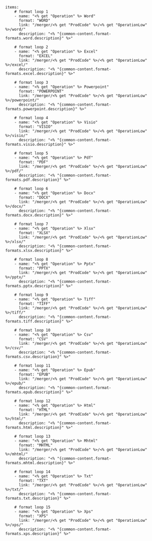     items: 
        # format loop 1
        - name: "<% get "Operation" %> Word"
          format: "WORD"
          link: "/merger/<% get "ProdCode" %>/<% get "OperationLow" %>/word/"
          description: "<% "{common-content.format-formats.word.description}" %>"

        # format loop 2
        - name: "<% get "Operation" %> Excel"
          format: "EXCEL"
          link: "/merger/<% get "ProdCode" %>/<% get "OperationLow" %>/excel/"
          description: "<% "{common-content.format-formats.excel.description}" %>"

        # format loop 3
        - name: "<% get "Operation" %> Powerpoint"
          format: "POWERPOINT"
          link: "/merger/<% get "ProdCode" %>/<% get "OperationLow" %>/powerpoint/"
          description: "<% "{common-content.format-formats.powerpoint.description}" %>"

        # format loop 4
        - name: "<% get "Operation" %> Visio"
          format: "VISIO"
          link: "/merger/<% get "ProdCode" %>/<% get "OperationLow" %>/visio/"
          description: "<% "{common-content.format-formats.visio.description}" %>"
          
        # format loop 5
        - name: "<% get "Operation" %> Pdf"
          format: "PDF"
          link: "/merger/<% get "ProdCode" %>/<% get "OperationLow" %>/pdf/"
          description: "<% "{common-content.format-formats.pdf.description}" %>"

        # format loop 6
        - name: "<% get "Operation" %> Docx"
          format: "DOCX"
          link: "/merger/<% get "ProdCode" %>/<% get "OperationLow" %>/docx/"
          description: "<% "{common-content.format-formats.docx.description}" %>"

        # format loop 7
        - name: "<% get "Operation" %> Xlsx"
          format: "XLSX"
          link: "/merger/<% get "ProdCode" %>/<% get "OperationLow" %>/xlsx/"
          description: "<% "{common-content.format-formats.xlsx.description}" %>"

        # format loop 8
        - name: "<% get "Operation" %> Pptx"
          format: "PPTX"
          link: "/merger/<% get "ProdCode" %>/<% get "OperationLow" %>/pptx/"
          description: "<% "{common-content.format-formats.pptx.description}" %>"

        # format loop 9
        - name: "<% get "Operation" %> Tiff"
          format: "TIFF"
          link: "/merger/<% get "ProdCode" %>/<% get "OperationLow" %>/tiff/"
          description: "<% "{common-content.format-formats.tiff.description}" %>"

        # format loop 10
        - name: "<% get "Operation" %> Csv"
          format: "CSV"
          link: "/merger/<% get "ProdCode" %>/<% get "OperationLow" %>/csv/"
          description: "<% "{common-content.format-formats.csv.description}" %>"

        # format loop 11
        - name: "<% get "Operation" %> Epub"
          format: "EPUB"
          link: "/merger/<% get "ProdCode" %>/<% get "OperationLow" %>/epub/"
          description: "<% "{common-content.format-formats.epub.description}" %>"

        # format loop 12
        - name: "<% get "Operation" %> Html"
          format: "HTML"
          link: "/merger/<% get "ProdCode" %>/<% get "OperationLow" %>/html/"
          description: "<% "{common-content.format-formats.html.description}" %>"

        # format loop 13
        - name: "<% get "Operation" %> Mhtml"
          format: "MHTML"
          link: "/merger/<% get "ProdCode" %>/<% get "OperationLow" %>/mhtml/"
          description: "<% "{common-content.format-formats.mhtml.description}" %>"

        # format loop 14
        - name: "<% get "Operation" %> Txt"
          format: "TXT"
          link: "/merger/<% get "ProdCode" %>/<% get "OperationLow" %>/txt/"
          description: "<% "{common-content.format-formats.txt.description}" %>"

        # format loop 15
        - name: "<% get "Operation" %> Xps"
          format: "XPS"
          link: "/merger/<% get "ProdCode" %>/<% get "OperationLow" %>/xps/"
          description: "<% "{common-content.format-formats.xps.description}" %>"


  
